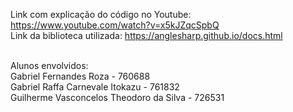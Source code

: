 Link com explicação do código no Youtube: https://www.youtube.com/watch?v=x5kJZqcSpbQ <br>
Link da biblioteca utilizada: https://anglesharp.github.io/docs.html <br><br>

Alunos envolvidos: <br>
Gabriel Fernandes Roza - 760688 <br>
Gabriel Raffa Carnevale Itokazu - 761832 <br>
Guilherme Vasconcelos Theodoro da Silva - 726531

